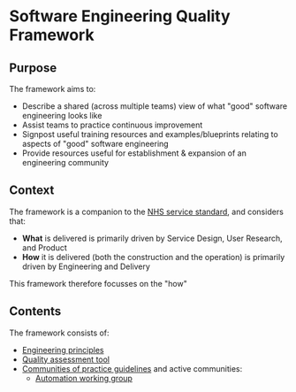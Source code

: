 # Software Engineering Quality Framework

## Purpose

The framework aims to:
* Describe a shared (across multiple teams) view of what "good" software engineering looks like
* Assist teams to practice continuous improvement
* Signpost useful training resources and examples/blueprints relating to aspects of "good" software engineering
* Provide resources useful for establishment & expansion of an engineering community

## Context

The framework is a companion to the [NHS service standard](https://service-manual.nhs.uk/service-standard), and considers that:
* **What** is delivered is primarily driven by Service Design, User Research, and Product
* **How** it is delivered (both the construction and the operation) is primarily driven by Engineering and Delivery

This framework therefore focusses on the "how"

## Contents

The framework consists of:
* [Engineering principles](principles.md)
* [Quality assessment tool](assessment.md)
* [Communities of practice guidelines](communities-of-practice.md) and active communities:
     * [Automation working group](communities/automation-working-group.md)

